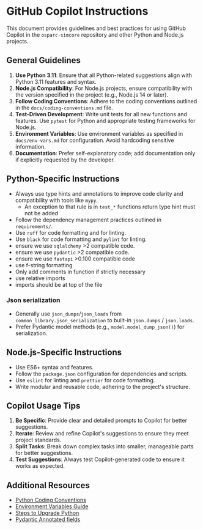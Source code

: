 # GitHub Copilot Instructions

This document provides guidelines and best practices for using GitHub Copilot in the `osparc-simcore` repository and other Python and Node.js projects.

## General Guidelines

1. **Use Python 3.11**: Ensure that all Python-related suggestions align with Python 3.11 features and syntax.
2. **Node.js Compatibility**: For Node.js projects, ensure compatibility with the version specified in the project (e.g., Node.js 14 or later).
3. **Follow Coding Conventions**: Adhere to the coding conventions outlined in the `docs/coding-conventions.md` file.
4. **Test-Driven Development**: Write unit tests for all new functions and features. Use `pytest` for Python and appropriate testing frameworks for Node.js.
5. **Environment Variables**: Use environment variables as specified in `docs/env-vars.md` for configuration. Avoid hardcoding sensitive information.
6. **Documentation**: Prefer self-explanatory code; add documentation only if explicitly requested by the developer.

## Python-Specific Instructions

- Always use type hints and annotations to improve code clarity and compatibility with tools like `mypy`.
  - An exception to that rule is in `test_*` functions return type hint must not be added
- Follow the dependency management practices outlined in `requirements/`.
- Use `ruff` for code formatting and for linting.
- Use `black` for code formatting and `pylint` for linting.
- ensure we use `sqlalchemy` >2 compatible code.
- ensure we use `pydantic` >2 compatible code.
- ensure we use `fastapi` >0.100 compatible code
- use f-string formatting
- Only add comments in function if strictly necessary
- use relative imports
- imports should be at top of the file


### Json serialization

- Generally use `json_dumps`/`json_loads` from `common_library.json_serialization` to built-in `json.dumps` / `json.loads`.
- Prefer Pydantic model methods (e.g., `model.model_dump_json()`) for serialization.


## Node.js-Specific Instructions

- Use ES6+ syntax and features.
- Follow the `package.json` configuration for dependencies and scripts.
- Use `eslint` for linting and `prettier` for code formatting.
- Write modular and reusable code, adhering to the project's structure.

## Copilot Usage Tips

1. **Be Specific**: Provide clear and detailed prompts to Copilot for better suggestions.
2. **Iterate**: Review and refine Copilot's suggestions to ensure they meet project standards.
3. **Split Tasks**: Break down complex tasks into smaller, manageable parts for better suggestions.
4. **Test Suggestions**: Always test Copilot-generated code to ensure it works as expected.

## Additional Resources

- [Python Coding Conventions](../docs/coding-conventions.md)
- [Environment Variables Guide](../docs/env-vars.md)
- [Steps to Upgrade Python](../docs/steps-to-upgrade-python.md)
- [Pydantic Annotated fields](../docs/llm-prompts/pydantic-annotated-fields.md)
